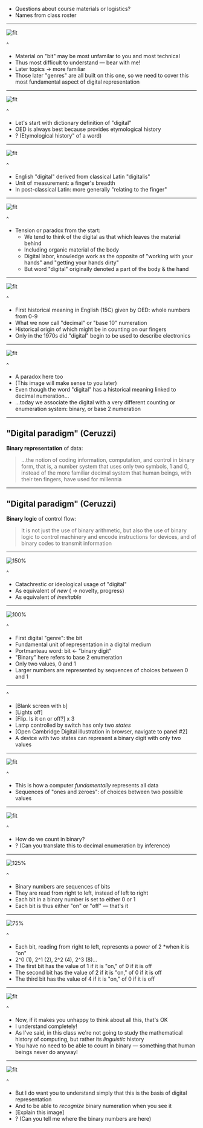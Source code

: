 * Questions about course materials or logistics?
* Names from class roster

----

<!-- confusion meme -->

![fit](http://www.quickmeme.com/img/1a/1aa417bc758f7fa25ecd7e7aece95c981bd118f3a637dfdf83526dc78a878734.jpg)

^
* Material on "bit" may be most unfamilar to you and most technical
* Thus most difficult to understand — bear with me!
* Later topics -> more familiar
* Those later "genres" are all built on this one, so we need to cover this most fundamental aspect of digital representation

----

<!-- oed-digital -->

![fit](http://www.huntingenglish.com/wp-content/uploads/2014/05/etymology_header.gif)

^ 
* Let's start with dictionary definition of "digital"
* OED is always best because provides etymological history
* ? (Etymological history" of a word)

----

<!-- finger -->

![fit](http://arjunaardagh.com/wp-content/uploads/2013/01/Fingers-pointing-1-away-3-at-you.jpg)

^ 
* English "digital" derived from classical Latin "digitalis"
* Unit of measurement: a finger's breadth
* In post-classical Latin: more generally "relating to the finger"

---- 

<!-- finger on keyboard -->

![fit](http://static.guim.co.uk/sys-images/Guardian/Pix/pictures/2013/6/19/1371658992847/finger-on-a-keyboard-010.jpg)

^
* Tension or paradox from the start:
	* We tend to think of the digital as that which leaves the material behind
	* Including organic material of the body
	* Digital labor, knowledge work as the opposite of "working with your hands" and "getting your hands dirty"
	* But word "digital" originally denoted a part of the body & the hand

----

<!-- counting on fingers -->

![fit](http://www.rawstory.com/rs/wp-content/uploads/2012/06/shutterstock_103144370-615x345.jpg)

^ 
* First historical meaning in English (15C) given by OED: whole numbers from 0-9
* What we now call "decimal" or "base 10" numeration
* Historical origin of which might be in counting on our fingers
* Only in the 1970s did "digital" begin to be used to describe electronics

----

<!-- counting in binary on fingers -->

![fit](http://blogoscoped.com/files/finger-flip-flop.gif)

^
* A paradox here too
* (This image will make sense to you later)
* Even though the word "digital" has a historical meaning linked to decimal numeration…
* …today we associate the digital with a very different counting or enumeration system: binary, or base 2 numeration

----

## "Digital paradigm" (Ceruzzi)

**Binary representation** of data:

> …the notion of coding information, computation, and control in binary form, that is, a number system that uses only two symbols, 1 and 0, instead of the more familiar decimal system that human beings, with their ten fingers, have used for millennia

----

## "Digital paradigm" (Ceruzzi)

**Binary logic** of control flow:

> It is not just the use of binary arithmetic, but also the use of binary logic to control machinery and encode instructions for devices, and of binary codes to transmit information

----

![150%](http://expandiverse.com/files/2013/02/Blog-1-Artwork-4Feb20131-300x300.png)

^
* Catachrestic or ideological usage of "digital"
* As equivalent of *new* ( → novelty, progress)
* As equivalent of *inevitable*

----

![100%](http://img.xataka.com/2013/10/bit-0-1.jpg)

^
* First digital "genre": the bit
* Fundamental unit of representation in a digital medium
* Portmanteau word: bit <- "binary digit"
* "Binary" here refers to base 2 enumeration
* Only two values, 0 and 1
* Larger numbers are represented by sequences of choices between 0 and 1

----

^
* [Blank screen with `b`]
* [Lights off]
* [Flip. Is it on or off?] x 3
* Lamp controlled by switch has only two *states*
* [Open Cambridge Digital illustration in browser, navigate to panel #2]
* A device with two states can represent a binary digit with only two values

----

![fit](http://nicholasworkshop.com/wordpress/wp-content/uploads/2013/11/binary.jpg)

^
* This is how a computer *fundamentally* represents all data
* Sequences of "ones and zeroes": of choices between two possible values

----

<!-- counting in binary --> 

![fit](http://rlv.zcache.com/counting_in_binary_t_shirts-rc2233179d0d848d49a17a5bd017b4e73_804gy_512.jpg)

^
* How do we count in binary?
* ? (Can you translate this to decimal enumeration by inference)

----

![125%](http://britton.disted.camosun.bc.ca/binary_count.gif)

^
* Binary numbers are sequences of bits
* They are read from right to left, instead of left to right
* Each bit in a binary number is set to either 0 or 1
* Each bit is thus either "on" or "off" — that's it

----

![75%](http://www.homofaciens.de/bilder/technik/computer_024a.gif)

^
* Each bit, reading from right to left, represents a power of 2 *when it is "on"
* 2^0 (1), 2^1 (2), 2^2 (4), 2^3 (8)...
* The first bit has the value of 1 if it is "on," of 0 if it is off
* The second bit has the value of 2 if it is "on," of 0 if it is off
* The third bit has the value of 4 if it is "on," of 0 if it is off


----

![fit](http://www.photopinups.org/wp-content/uploads/2013/04/whyyy1.png)

^
* Now, if it makes you unhappy to think about all this, that's OK
* I understand completely!
* As I've said, in this class we're not going to study the mathematical history of computing, but rather its *linguistic* history
* You have no need to be able to count in binary — something that human beings never do anyway!

----

![fit](http://upload.wikimedia.org/wikipedia/commons/e/e0/ASCII_Code_Chart-Quick_ref_card.png)

^
* But I do want you to understand simply that this is the basis of digital representation
* And to be able to *recognize* binary numeration when you see it
* [Explain this image]
* ? (Can you tell me where the binary numbers are here)
